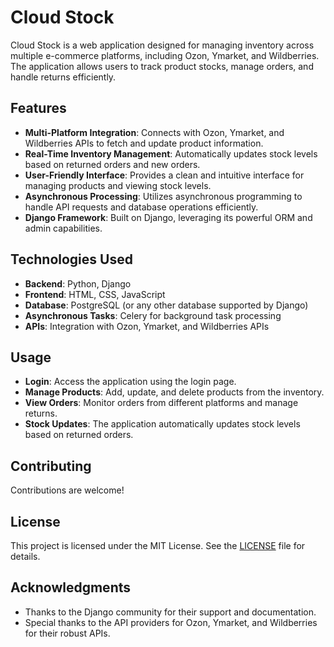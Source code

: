 # Cloud Stock

Cloud Stock is a web application designed for managing inventory across multiple e-commerce platforms, including Ozon, Ymarket, and Wildberries. The application allows users to track product stocks, manage orders, and handle returns efficiently.

## Features

- **Multi-Platform Integration**: Connects with Ozon, Ymarket, and Wildberries APIs to fetch and update product information.
- **Real-Time Inventory Management**: Automatically updates stock levels based on returned orders and new orders.
- **User-Friendly Interface**: Provides a clean and intuitive interface for managing products and viewing stock levels.
- **Asynchronous Processing**: Utilizes asynchronous programming to handle API requests and database operations efficiently.
- **Django Framework**: Built on Django, leveraging its powerful ORM and admin capabilities.

## Technologies Used

- **Backend**: Python, Django
- **Frontend**: HTML, CSS, JavaScript
- **Database**: PostgreSQL (or any other database supported by Django)
- **Asynchronous Tasks**: Celery for background task processing
- **APIs**: Integration with Ozon, Ymarket, and Wildberries APIs


## Usage

- **Login**: Access the application using the login page.
- **Manage Products**: Add, update, and delete products from the inventory.
- **View Orders**: Monitor orders from different platforms and manage returns.
- **Stock Updates**: The application automatically updates stock levels based on returned orders.

## Contributing

Contributions are welcome! 

## License

This project is licensed under the MIT License. See the [LICENSE](LICENSE) file for details.

## Acknowledgments

- Thanks to the Django community for their support and documentation.
- Special thanks to the API providers for Ozon, Ymarket, and Wildberries for their robust APIs.
